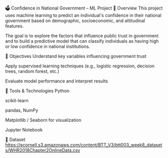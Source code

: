 🗳️ Confidence in National Government – ML Project
📌 Overview
This project uses machine learning to predict an individual's confidence in their national government based on demographic, socioeconomic, and attitudinal features.

The goal is to explore the factors that influence public trust in government and to build a predictive model that can classify individuals as having high or low confidence in national institutions.

🎯 Objectives
Understand key variables influencing government trust

Apply supervised learning techniques (e.g., logistic regression, decision trees, random forest, etc.)

Evaluate model performance and interpret results

🧠 Tools & Technologies
Python

scikit-learn

pandas, NumPy

Matplotlib / Seaborn for visualization

Jupyter Notebook

📁 Dataset 
https://ecornell.s3.amazonaws.com/content/BTT_V3/btt003_week8_datasets/WHR2018Chapter2OnlineData.csv
